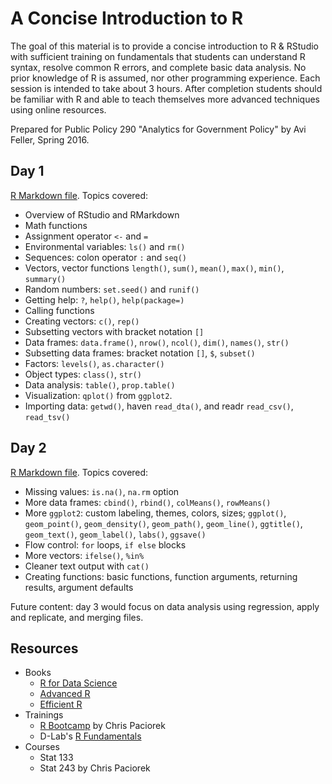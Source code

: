 # A Concise Introduction to R

The goal of this material is to provide a concise introduction to R & RStudio with sufficient training on fundamentals that students can understand R syntax, resolve common R errors, and complete basic data analysis. No prior knowledge of R is assumed, nor other programming experience. Each session is intended to take about 3 hours. After completion students should be familiar with R and able to teach themselves more advanced techniques using online resources.

Prepared for Public Policy 290 "Analytics for Government Policy" by Avi Feller, Spring 2016.

## Day 1

[R Markdown file](https://github.com/ck37/r-intro-2016/blob/master/r-day1.Rmd). Topics covered:

* Overview of RStudio and RMarkdown
* Math functions
* Assignment operator `<-` and `=`
* Environmental variables: `ls()` and `rm()`
* Sequences: colon operator `:` and `seq()`
* Vectors, vector functions `length()`, `sum()`, `mean()`, `max()`, `min()`, `summary()`
* Random numbers: `set.seed()` and `runif()`
* Getting help: `?`, `help()`, `help(package=)`
* Calling functions
* Creating vectors: `c()`, `rep()`
* Subsetting vectors with bracket notation `[]`
* Data frames: `data.frame()`, `nrow()`, `ncol()`, `dim()`, `names()`, `str()`
* Subsetting data frames: bracket notation `[]`, `$`, `subset()`
* Factors: `levels()`, `as.character()`
* Object types: `class()`, `str()`
* Data analysis: `table()`, `prop.table()`
* Visualization: `qplot()` from `ggplot2`.
* Importing data: `getwd()`, haven `read_dta()`, and readr `read_csv()`, `read_tsv()`

## Day 2

[R Markdown file](https://github.com/ck37/r-intro-2016/blob/master/r-day2.Rmd). Topics covered:

* Missing values: `is.na()`, `na.rm` option
* More data frames: `cbind()`, `rbind()`, `colMeans()`, `rowMeans()`
* More `ggplot2`: custom labeling, themes, colors, sizes; `ggplot()`, `geom_point()`, `geom_density()`, `geom_path()`, `geom_line()`, `ggtitle()`, `geom_text()`, `geom_label()`, `labs()`, `ggsave()`
* Flow control: `for` loops, `if else` blocks
* More vectors: `ifelse()`, `%in%`
* Cleaner text output with `cat()`
* Creating functions: basic functions, function arguments, returning results, argument defaults

Future content: day 3 would focus on data analysis using regression, apply and replicate, and merging files.

## Resources

* Books
    * [R for Data Science](http://r4ds.had.co.nz/)
    * [Advanced R](http://adv-r.had.co.nz/)
    * [Efficient R](https://csgillespie.github.io/efficientR/)
* Trainings
    * [R Bootcamp](https://github.com/berkeley-scf/r-bootcamp-2017) by Chris Paciorek
    * D-Lab's [R Fundamentals](https://github.com/dlab-berkeley/R-Fundamentals)
* Courses
    * Stat 133
    * Stat 243 by Chris Paciorek

